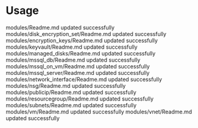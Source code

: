 # Usage

<!--- BEGIN_TF_DOCS --->
modules/Readme.md updated successfully
modules/disk_encryption_set/Readme.md updated successfully
modules/encryption_keys/Readme.md updated successfully
modules/keyvault/Readme.md updated successfully
modules/managed_disks/Readme.md updated successfully
modules/mssql_db/Readme.md updated successfully
modules/mssql_on_vm/Readme.md updated successfully
modules/mssql_server/Readme.md updated successfully
modules/network_interface/Readme.md updated successfully
modules/nsg/Readme.md updated successfully
modules/publicip/Readme.md updated successfully
modules/resourcegroup/Readme.md updated successfully
modules/subnets/Readme.md updated successfully
modules/vm/Readme.md updated successfully
modules/vnet/Readme.md updated successfully

<!--- END_TF_DOCS --->

